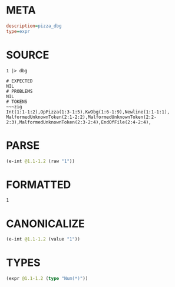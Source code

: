 # META
~~~ini
description=pizza_dbg
type=expr
~~~
# SOURCE
~~~roc
1 |> dbg
~~~
~~~
# EXPECTED
NIL
# PROBLEMS
NIL
# TOKENS
~~~zig
Int(1:1-1:2),OpPizza(1:3-1:5),KwDbg(1:6-1:9),Newline(1:1-1:1),
MalformedUnknownToken(2:1-2:2),MalformedUnknownToken(2:2-2:3),MalformedUnknownToken(2:3-2:4),EndOfFile(2:4-2:4),
~~~
# PARSE
~~~clojure
(e-int @1.1-1.2 (raw "1"))
~~~
# FORMATTED
~~~roc
1
~~~
# CANONICALIZE
~~~clojure
(e-int @1.1-1.2 (value "1"))
~~~
# TYPES
~~~clojure
(expr @1.1-1.2 (type "Num(*)"))
~~~
